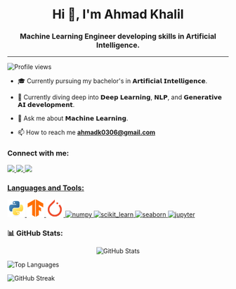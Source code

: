 <div align="center">

# Hi 👋, I'm Ahmad Khalil

### Machine Learning Engineer developing skills in Artificial Intelligence.

---

</div>

![Profile views](https://komarev.com/ghpvc/?username=ahmadkhalil-ai&label=Profile%20views&color=0e75b6&style=flat)


- 🎓 Currently pursuing my bachelor's in 𝗔𝗿𝘁𝗶𝗳𝗶𝗰𝗶𝗮𝗹 𝗜𝗻𝘁𝗲𝗹𝗹𝗶𝗴𝗲𝗻𝗰𝗲.
- 🌱 Currently diving deep into 𝗗𝗲𝗲𝗽 𝗟𝗲𝗮𝗿𝗻𝗶𝗻𝗴, 𝗡𝗟𝗣, and 𝗚𝗲𝗻𝗲𝗿𝗮𝘁𝗶𝘃𝗲 𝗔𝗜 𝗱𝗲𝘃𝗲𝗹𝗼𝗽𝗺𝗲𝗻𝘁.  




  
- 💬 Ask me about 𝗠𝗮𝗰𝗵𝗶𝗻𝗲 𝗟𝗲𝗮𝗿𝗻𝗶𝗻𝗴.
- 📫 How to reach me **[ahmadk0306@gmail.com](mailto:ahmadk0306@gmail.com)**




### Connect with me:
<p align="left">
  <a href="https://twitter.com/ahmadkhalil_03" target="_blank">
    <img src="https://img.icons8.com/color/48/000000/twitter.png"/>
  </a>
  <a href="https://linkedin.com/in/ahmadkhalil03" target="_blank">
    <img src="https://img.icons8.com/color/48/000000/linkedin.png"/>
  </a>
  <a href="https://instagram.com/ahmadkhalil.03" target="_blank">
    <img src="https://img.icons8.com/color/48/000000/instagram-new.png"/>

</p>


### Languages and Tools:
<p align="left">
   <!-- Core -->
  <a href="https://www.python.org/" target="_blank" rel="noreferrer">
    <img src="https://raw.githubusercontent.com/devicons/devicon/master/icons/python/python-original.svg" alt="python" width="40" height="40"/>
  </a>
 <!-- ML Frameworks -->
  <a href="https://www.tensorflow.org/" target="_blank" rel="noreferrer">
    <img src="https://raw.githubusercontent.com/devicons/devicon/master/icons/tensorflow/tensorflow-original.svg" alt="tensorflow" width="40" height="40"/>
  </a>
  <a href="https://pytorch.org/" target="_blank" rel="noreferrer">
    <img src="https://raw.githubusercontent.com/devicons/devicon/master/icons/pytorch/pytorch-original.svg" alt="pytorch" width="40" height="40"/>
  </a>
  <!-- Data Science & Tools -->
  <a href="https://numpy.org/" target="_blank" rel="noreferrer">
    <img src="https://upload.wikimedia.org/wikipedia/commons/3/31/NumPy_logo_2020.svg" alt="numpy" width="80" height="80"/>
  </a>
  <a href="https://scikit-learn.org/" target="_blank" rel="noreferrer">
    <img src="https://scikit-learn.org/stable/_static/scikit-learn-logo-small.png" alt="scikit_learn" width="80" height="80"/>
  </a>
  <a href="https://seaborn.pydata.org/" target="_blank" rel="noreferrer">
    <img src="https://seaborn.pydata.org/_images/logo-mark-lightbg.svg" alt="seaborn" width="50" height="50"/>
  </a>
  <a href="https://jupyter.org/" target="_blank" rel="noreferrer">
    <img src="https://jupyter.org/assets/homepage/main-logo.svg" alt="jupyter" width="50" height="50"/>
  </a>
</p>

### 📊 GitHub Stats:
 <!-- GitHub Stats -->
<p align="center">
  <img 
    src="https://github-readme-stats.vercel.app/api?username=ahmadkhalil-ai&show_icons=true&theme=default&hide_border=true&bg_color=ffffff&text_color=000000&icon_color=0e75b6" 
    alt="GitHub Stats" 
    height="160"
  />

  <img 
    src="https://github-readme-stats.vercel.app/api/top-langs/?username=ahmadkhalil-ai&layout=compact&theme=default&hide_border=true&bg_color=ffffff&text_color=000000" 
    alt="Top Languages" 
    height="160"
  />
</p>

  <!-- GitHub Streak -->
  <img 
    src="https://github-readme-streak-stats.herokuapp.com?user=ahmadkhalil-ai&theme=default&background=ffffff&ring=ff6c00&fire=ff6c00&currStreakLabel=000000&sideLabels=000000&dates=000000" 
    alt="GitHub Streak" 
    height="150"
  />
</p>
